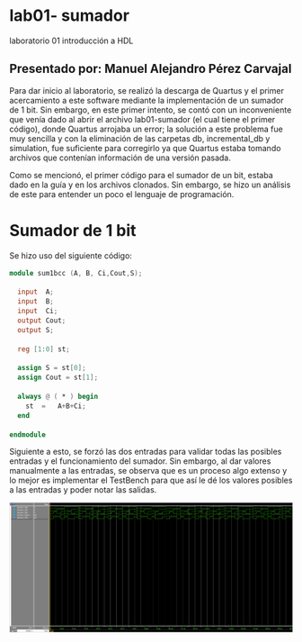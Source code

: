 # lab01- sumador 
laboratorio 01 introducción a HDL

## Presentado por: Manuel Alejandro Pérez Carvajal

Para dar inicio al laboratorio, se realizó la descarga de Quartus y el primer acercamiento a este software mediante la implementación de un sumador de 1 bit. Sin embargo, en este primer intento, se contó con un inconveniente que venía dado al abrir el archivo lab01-sumador (el cual tiene el primer código), donde Quartus arrojaba un error; la solución a este problema fue muy sencilla y con la eliminación de las carpetas db, incremental_db y simulation, fue suficiente para corregirlo ya que Quartus estaba tomando archivos que contenían información de una versión pasada.

Como se mencionó, el primer código para el sumador de un bit, estaba dado en la guía y en los archivos clonados. Sin embargo, se hizo un análisis de este para entender un poco el lenguaje de programación.

# Sumador de 1 bit
Se hizo uso del siguiente código:
```verilog
module sum1bcc (A, B, Ci,Cout,S);

  input  A;
  input  B;
  input  Ci;
  output Cout;
  output S;

  reg [1:0] st;

  assign S = st[0];
  assign Cout = st[1];

  always @ ( * ) begin
  	st  = 	A+B+Ci;
  end
  
endmodule
```
Siguiente a esto, se forzó las dos entradas para validar todas las posibles entradas y el funcionamiento del sumador. Sin embargo, al dar valores manualmente a las entradas, se observa que es un proceso algo extenso y lo mejor es implementar el TestBench para que así le dé los valores posibles a las entradas y poder notar las salidas.

![Sumador1bcc](/images/TBsum1bcc.png)



 

